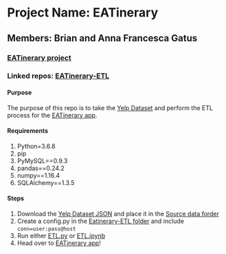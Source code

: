 # Project Name: EATinerary
## Members: Brian and Anna Francesca Gatus
### [EATinerary project](https://github.com/users/TotalEntropy/projects/2)
### Linked repos: [EATinerary-ETL](https://github.com/TotalEntropy/Eatinerary.git)
#### Purpose
The purpose of this repo is to take the [Yelp Dataset](https://www.yelp.com/dataset/download) and perform the ETL process for the [EATinerary app](https://github.com/TotalEntropy/EATinerary.git).

#### Requirements
1. Python=3.6.8
2. pip
3. PyMySQL==0.9.3
4. pandas==0.24.2
5. numpy==1.16.4
6. SQLAlchemy==1.3.5

#### Steps
1. Download the [Yelp Dataset JSON](https://www.yelp.com/dataset/download) and place it in the [Source data forder](https://github.com/TotalEntropy/Eatinerary-ETL/tree/master/sourceData)
2. Create a config.py in the [Eatinerary-ETL folder](https://github.com/TotalEntropy/Eatinerary-ETL) and include ```conn=user:pass@host```
3. Run either [ETL.py](https://github.com/TotalEntropy/Eatinerary-ETL/blob/master/ETL.py) or [ETL.ipynb](https://github.com/TotalEntropy/Eatinerary-ETL/blob/master/ETL.ipynb)
4. Head over to [EATinerary app](https://github.com/TotalEntropy/EATinerary.git)!

